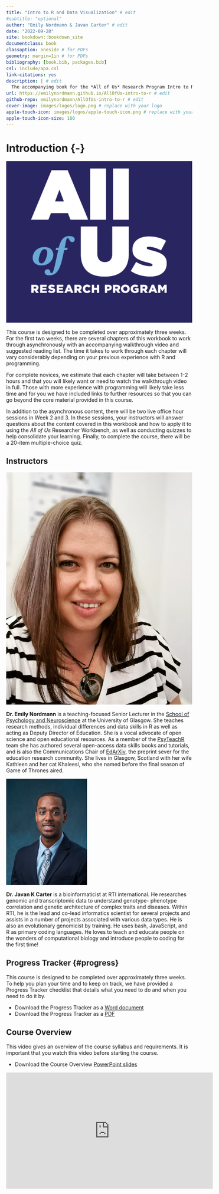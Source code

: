```yaml
--- 
title: "Intro to R and Data Visualization" # edit
#subtitle: "optional" 
author: "Emily Nordmann & Javan Carter" # edit
date: "2022-09-28"
site: bookdown::bookdown_site
documentclass: book
classoption: oneside # for PDFs
geometry: margin=1in # for PDFs
bibliography: [book.bib, packages.bib]
csl: include/apa.csl
link-citations: yes
description: | # edit
  The accompanying book for the *All of Us* Research Program Intro to R and Data Visualization course.
url: https://emilynordmann.github.io/AllOfUs-intro-to-r # edit
github-repo: emilynordmann/AllOfUs-intro-to-r # edit
cover-image: images/logos/logo.png # replace with your logo
apple-touch-icon: images/logos/apple-touch-icon.png # replace with your logo
apple-touch-icon-size: 180
---
```




# Introduction {-}

<div class="small_right"><img src="images/logos/logo.png" 
     alt="All of Us Logo" /></div>

This course is designed to be completed over approximately three weeks. For the first two weeks, there are several chapters of this workbook to work through asynchronously with an accompanying walkthrough video and suggested reading list. The time it takes to work through each chapter will vary considerably depending on your previous experience with R and programming. 

For complete novices, we estimate that each chapter will take between 1-2 hours and that you will likely want or need to watch the walkthrough video in full. Those with more experience with programming will likely take less time and for you we have included links to further resources so that you can go beyond the core material provided in this course.

In addition to the asynchronous content, there will be two live office hour sessions in Week 2 and 3. In these sessions, your instructors will answer questions about the content covered in this workbook and how to apply it to using the *All of Us* Researcher Workbench, as well as conducting quizzes to help consolidate your learning. Finally, to complete the course, there will be a 20-item multiple-choice quiz.

## Instructors

<div class="small_right"><img src="images/emily.jpeg" 
     alt="Dr. Emily Nordmann" /></div>

**Dr. Emily Nordmann** is a teaching-focused Senior Lecturer in the [School of Psychology and Neuroscience](https://www.gla.ac.uk/schools/psychologyneuroscience/) at the University of Glasgow. She teaches research methods, individual differences and data skills in R as well as acting as Deputy Director of Education. She is a vocal advocate of open science and open educational resources. As a member of the [PsyTeachR](https://psyteachr.github.io/) team she has authored several open-access data skills books and tutorials, and is also the Communications Chair of [EdArXiv](https://edarxiv.org/), the preprint sever for the education research community. She lives in Glasgow, Scotland with her wife Kathleen and her cat Khaleesi, who she named before the final season of Game of Thrones aired. 

<div class="small_right"><img src="images/javan.png" 
     alt="Dr. Javan K Carter" /></div>
     
**Dr. Javan K Carter** is a bioinformaticist at RTI international. He researches genomic and transcriptomic data to understand genotype- phenotype correlation and genetic architecture of complex traits and diseases. Within RTI, he is the lead and co-lead informatics scientist for several projects and assists in a number of projects associated with various data types. He is also an evolutionary genomicist by training. He uses bash, JavaScript, and R as primary coding languages. He loves to teach and educate people on the wonders of computational biology and introduce people to coding for the first time!

## Progress Tracker {#progress}

This course is designed to be completed over approximately three weeks. To help you plan your time and to keep on track, we have provided a Progress Tracker checklist that details what you need to do and when you need to do it by.

* Download the Progress Tracker as a [Word document](course_materials/progress_tracker.docx)
* Download the Progress Tracker as a [PDF](course_materials/progress_tracker.pdf)

## Course Overview

This video gives an overview of the course syllabus and requirements. It is important that you watch this video before starting the course.

* Download the Course Overview [PowerPoint slides](course_materials/course_overview.pptx)

<iframe width="560" height="315" src="https://www.youtube.com/embed/PpByWITwfqI" title="YouTube video player" frameborder="0" allow="accelerometer; autoplay; clipboard-write; encrypted-media; gyroscope; picture-in-picture" allowfullscreen></iframe>

     
